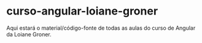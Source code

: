 # curso-angular-loiane-groner
Aqui estará o material/código-fonte de todas as aulas do curso de Angular da Loiane Groner.

